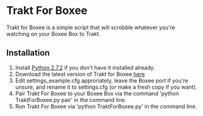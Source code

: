 Trakt For Boxee
===============

Trakt for Boxee is a simple script that will scrobble whatever you're watching
on your Boxee Box to Trakt.

Installation
------------

1. Install [Python 2.7.2](http://python.org/download/releases/2.7.2/) if you don't have it installed already.
2. Download the latest version of Trakt for Boxee [here](https://github.com/cold12/Trakt-for-Boxee/zipball/master)
3. Edit settings_example.cfg approriately, leave the Boxee port if you're unsure, and rename it to settings.cfg (or make a fresh copy if you want).
4. Pair Trakt For Boxee to your Boxee Box via the command 'python TraktForBoxee.py pair' in the command line.
5. Run Trakt For Boxee via 'python TraktForBoxee.py' in the command line.